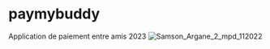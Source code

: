 # paymybuddy
Application de paiement entre amis 2023
![Samson_Argane_2_mpd_112022](https://user-images.githubusercontent.com/67195863/222971746-8360e648-0b75-4023-b46d-84d3e74e280b.png)
